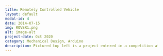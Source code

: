 ```yaml
---
title: Remotely Controlled Vehicle
layout: default
modal-id: 4
date: 2014-07-15
img: ROVER1.png
alt: image-alt
project-date: Oct 2020
category: Mechanical Design, Arduino
description: Pictured top left is a project entered in a competition at the University of British Columbia. The goal is to manufacture an operational electrically driven ROV, and to maneuver through different obstacles and terrain. Sustainability, cost, weight and volume were also design considerations. The drive train used two motors held with a 3D printed mount and connected into a gearbox with a 16:1 ratio. The shape of the chassis was guided by a topology optimization simulation in SolidWorks. The material—balsa wood was also determined by looking through a material index software. An Ackermann steering system was used which was powered by a servo motor connected to an Arduino board.            
---
```

